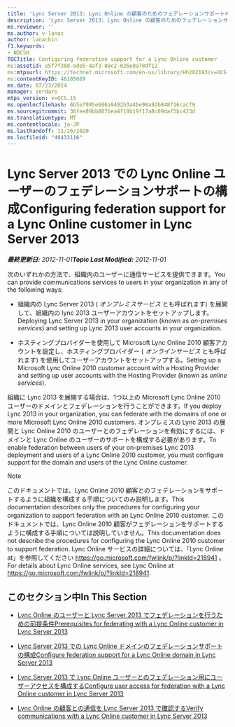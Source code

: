 ```yaml
---
title: 'Lync Server 2013: Lync Online の顧客のためのフェデレーションサポートの構成'
description: 'Lync Server 2013: Lync Online の顧客のためのフェデレーションサポートを構成します。'
ms.reviewer: ''
ms.author: v-lanac
author: lanachin
f1.keywords:
- NOCSH
TOCTitle: Configuring federation support for a Lync Online customer
ms:assetid: e5f7f38d-ede5-4af3-88c2-026e8a78df12
ms:mtpsurl: https://technet.microsoft.com/en-us/library/Hh202193(v=OCS.15)
ms:contentKeyID: 48185669
ms.date: 07/23/2014
manager: serdars
mtps_version: v=OCS.15
ms.openlocfilehash: 6b5e7995e686a9492b3a4be98a92b848716cacf9
ms.sourcegitcommit: 36fee89bb887bea4f18b19f17a8c69daf5bc423d
ms.translationtype: MT
ms.contentlocale: ja-JP
ms.lasthandoff: 11/26/2020
ms.locfileid: "49433116"
---
```

# <a name="configuring-federation-support-for-a-lync-online-customer-in-lync-server-2013"></a><span data-ttu-id="7bd56-103">Lync Server 2013 での Lync Online ユーザーのフェデレーションサポートの構成</span><span class="sxs-lookup"><span data-stu-id="7bd56-103">Configuring federation support for a Lync Online customer in Lync Server 2013</span></span>

<div data-xmlns="http://www.w3.org/1999/xhtml">

<div class="topic" data-xmlns="http://www.w3.org/1999/xhtml" data-msxsl="urn:schemas-microsoft-com:xslt" data-cs="https://msdn.microsoft.com/">

<div data-asp="https://msdn2.microsoft.com/asp">



</div>

<div id="mainSection">

<div id="mainBody"><span data-ttu-id="7bd56-104">

<span> </span></span><span class="sxs-lookup"><span data-stu-id="7bd56-104">

<span> </span></span></span>

<span data-ttu-id="7bd56-105">_**最終更新日:** 2012-11-01_</span><span class="sxs-lookup"><span data-stu-id="7bd56-105">_**Topic Last Modified:** 2012-11-01_</span></span>

<span data-ttu-id="7bd56-106">次のいずれかの方法で、組織内のユーザーに通信サービスを提供できます。</span><span class="sxs-lookup"><span data-stu-id="7bd56-106">You can provide communications services to users in your organization in any of the following ways:</span></span>

  - <span data-ttu-id="7bd56-107">組織内の Lync Server 2013 ( *オンプレミスサービス* とも呼ばれます) を展開して、組織内の lync 2013 ユーザーアカウントをセットアップします。</span><span class="sxs-lookup"><span data-stu-id="7bd56-107">Deploying Lync Server 2013 in your organization (known as *on-premises services*) and setting up Lync 2013 user accounts in your organization.</span></span>

  - <span data-ttu-id="7bd56-108">ホスティングプロバイダーを使用して Microsoft Lync Online 2010 顧客アカウントを設定し、ホスティングプロバイダー ( *オンラインサービス* とも呼ばれます) を使用してユーザーアカウントをセットアップする。</span><span class="sxs-lookup"><span data-stu-id="7bd56-108">Setting up a Microsoft Lync Online 2010 customer account with a Hosting Provider and setting up user accounts with the Hosting Provider (known as *online services*).</span></span>

<span data-ttu-id="7bd56-109">組織に Lync 2013 を展開する場合は、1つ以上の Microsoft Lync Online 2010 ユーザーのドメインとフェデレーションを行うことができます。</span><span class="sxs-lookup"><span data-stu-id="7bd56-109">If you deploy Lync 2013 in your organization, you can federate with the domains of one or more Microsoft Lync Online 2010 customers.</span></span> <span data-ttu-id="7bd56-110">オンプレミスの Lync 2013 の展開と Lync Online 2010 のユーザーとのフェデレーションを有効にするには、ドメインと Lync Online のユーザーのサポートを構成する必要があります。</span><span class="sxs-lookup"><span data-stu-id="7bd56-110">To enable federation between users of your on-premises Lync 2013 deployment and users of a Lync Online 2010 customer, you must configure support for the domain and users of the Lync Online customer.</span></span>

<div>


> [!NOTE]  
> <span data-ttu-id="7bd56-111">このドキュメントでは、Lync Online 2010 顧客とのフェデレーションをサポートするように組織を構成する手順についてのみ説明します。</span><span class="sxs-lookup"><span data-stu-id="7bd56-111">This documentation describes only the procedures for configuring your organization to support federation with an Lync Online 2010 customer.</span></span> <span data-ttu-id="7bd56-112">このドキュメントでは、Lync Online 2010 顧客がフェデレーションをサポートするように構成する手順については説明していません。</span><span class="sxs-lookup"><span data-stu-id="7bd56-112">This documentation does not describe the procedures for configuring the Lync Online 2010 customer to support federation.</span></span> <span data-ttu-id="7bd56-113">Lync Online サービスの詳細については、「Lync Online at」を参照してください <A href="https://go.microsoft.com/fwlink/p/?linkid=218941">https://go.microsoft.com/fwlink/p/?linkId=218941</A> 。</span><span class="sxs-lookup"><span data-stu-id="7bd56-113">For details about Lync Online services, see Lync Online at <A href="https://go.microsoft.com/fwlink/p/?linkid=218941">https://go.microsoft.com/fwlink/p/?linkId=218941</A>.</span></span>



</div>

<div>

## <a name="in-this-section"></a><span data-ttu-id="7bd56-114">このセクション中</span><span class="sxs-lookup"><span data-stu-id="7bd56-114">In This Section</span></span>

  - [<span data-ttu-id="7bd56-115">Lync Online のユーザーと Lync Server 2013 でフェデレーションを行うための前提条件</span><span class="sxs-lookup"><span data-stu-id="7bd56-115">Prerequisites for federating with a Lync Online customer in Lync Server 2013</span></span>](lync-server-2013-prerequisites-for-federating-with-a-lync-online-customer.md)

  - [<span data-ttu-id="7bd56-116">Lync Server 2013 での Lync Online ドメインのフェデレーションサポートの構成</span><span class="sxs-lookup"><span data-stu-id="7bd56-116">Configure federation support for a Lync Online domain in Lync Server 2013</span></span>](lync-server-2013-configure-federation-support-for-a-lync-online-domain.md)

  - [<span data-ttu-id="7bd56-117">Lync Server 2013 で Lync Online ユーザーとのフェデレーション用にユーザーアクセスを構成する</span><span class="sxs-lookup"><span data-stu-id="7bd56-117">Configure user access for federation with a Lync Online customer in Lync Server 2013</span></span>](lync-server-2013-configure-user-access-for-federation-with-a-lync-online-customer.md)

  - [<span data-ttu-id="7bd56-118">Lync Online の顧客との通信を Lync Server 2013 で確認する</span><span class="sxs-lookup"><span data-stu-id="7bd56-118">Verify communications with a Lync Online customer in Lync Server 2013</span></span>](lync-server-2013-verify-communications-with-a-lync-online-customer.md)

<span data-ttu-id="7bd56-119"></div>

</div>

<span> </span>

</div>

</div>

</span><span class="sxs-lookup"><span data-stu-id="7bd56-119"></div>

</div>

<span> </span>

</div>

</div>

</span></span></div>

